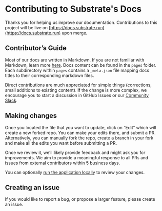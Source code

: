 # Contributing to Substrate's Docs

Thanks you for helping us improve our documentation. Contributions to this project will be live on [https://docs.substrate.run](https://docs.substrate.run) upon merge.

## Contributor’s Guide

Most of our docs are written in Markdown. If you are not familiar with Markdown, learn more [here](https://docs.github.com/en/github/writing-on-github/getting-started-with-writing-and-formatting-on-github/basic-writing-and-formatting-syntax). Docs content can be found in the `pages` folder. Each subdirectory within `pages` contains a `_meta.json` file mapping docs titles to their corresponding markdown files.

Direct contributions are much appreciated for simple things (corrections, small additions to existing content). If the change is more complex, we encourage you to start a discussion in GitHub Issues or our [Community Slack](https://join.slack.com/t/substratecommunity/shared_invite/zt-2jd8w6b7n-b0qE5QWV7rsClGglHeu_rA).


## Making changes

Once you located the file that you want to update, click on “Edit” which will create a new forked repo. You can make your edits there, and submit a PR. Alternatively, you can manually fork the repo, create a branch in your fork and make all the edits you want before submitting a PR.

Once we review it, we’ll likely provide feedback and might ask you for improvements. We aim to provide a meaningful response to all PRs and issues from external contributors within 5 business days.

You can optionally [run the application locally](https://github.com/graphprotocol/docs/blob/main/README.md) to review your changes.

## Creating an issue

If you would like to report a bug, or propose a larger feature, please create an issue.